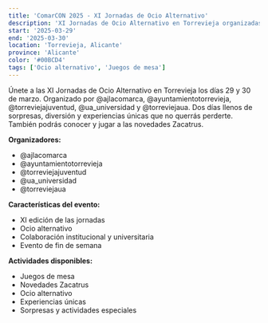 ```yaml
---
title: 'ComarCON 2025 - XI Jornadas de Ocio Alternativo'
description: 'XI Jornadas de Ocio Alternativo en Torrevieja organizadas por múltiples entidades.'
start: '2025-03-29'
end: '2025-03-30'
location: 'Torrevieja, Alicante'
province: 'Alicante'
color: '#00BCD4'
tags: ['Ocio alternativo', 'Juegos de mesa']
---
```


Únete a las XI Jornadas de Ocio Alternativo en Torrevieja los días 29 y 30 de marzo. Organizado por @ajlacomarca, @ayuntamientotorrevieja, @torreviejajuventud, @ua_universidad y @torreviejaua. Dos días llenos de sorpresas, diversión y experiencias únicas que no querrás perderte. También podrás conocer y jugar a las novedades Zacatrus.

**Organizadores:**
- @ajlacomarca
- @ayuntamientotorrevieja
- @torreviejajuventud
- @ua_universidad
- @torreviejaua

**Características del evento:**
- XI edición de las jornadas
- Ocio alternativo
- Colaboración institucional y universitaria
- Evento de fin de semana

**Actividades disponibles:**
- Juegos de mesa
- Novedades Zacatrus
- Ocio alternativo
- Experiencias únicas
- Sorpresas y actividades especiales
